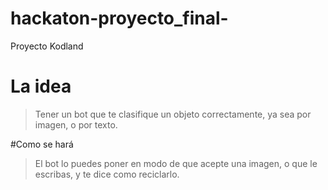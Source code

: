 # hackaton-proyecto_final-
Proyecto Kodland

# La idea
> Tener un bot que te clasifique un objeto correctamente, ya sea por imagen, o por texto.

#Como se hará
>El bot lo puedes poner en modo de que acepte una imagen, o que le escribas, y te dice como reciclarlo.
